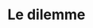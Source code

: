  # Le dilemme                          
                                   
       
                                 
                                  
                                 
